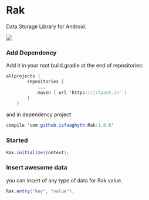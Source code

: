 # Rak
Data Storage Library for Android.

[![](https://jitpack.io/v/isfaaghyth/Rak.svg)](https://jitpack.io/#isfaaghyth/Rak)

### Add Dependency
Add it in your root build.gradle at the end of repositories:
```java
allprojects {
		repositories {
			...
			maven { url 'https://jitpack.io' }
		}
	}
```
and in dependency project
```java
compile 'com.github.isfaaghyth:Rak:1.0.0'
```
### Started
```java
Rak.initialize(context);
```
### Insert awesome data
you can insert of any type of data for Rak value.
```java
Rak.entry("key", "value");
```
